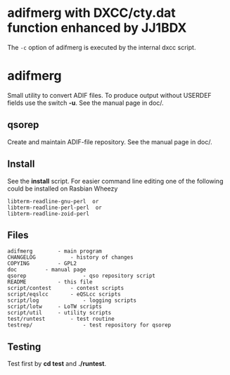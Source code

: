 # adifmerg with DXCC/cty.dat function enhanced by JJ1BDX

The `-c` option of adifmerg is executed by the internal dxcc script.

adifmerg
========

Small utility to convert ADIF files. To produce output without USERDEF fields
use the switch __-u__. See the manual page in doc/.

qsorep
------

Create and maintain ADIF-file repository. See the manual page in doc/.

Install
-------

See the __install__ script. For easier command line editing one of the 
following could be installed on Rasbian Wheezy

```shell
libterm-readline-gnu-perl  or 
libterm-readline-perl-perl  or 
libterm-readline-zoid-perl
```

Files
-----

```asciidoc
adifmerg 		- main program 
CHANGELOG   		- history of changes
COPYING  		- GPL2
doc			- manual page
qsorep                  - qso repository script
README    		- this file
script/contest		- contest scripts
script/eqslcc		- eQSLcc scripts
script/log              - logging scripts
script/lotw		- LoTW scripts
script/util		- utility scripts
test/runtest		- test routine 
testrep/                - test repository for qsorep
```

Testing
--------

Test first by __cd test__ and __./runtest__.

